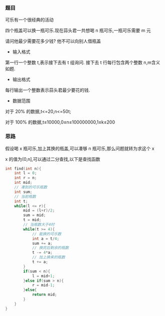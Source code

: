 <!--
 * @Description: 
 * @Version: 1.0
 * @Author: DaLao
 * @Email: dalao_li@163.com
 * @Date: 2021-01-16 17:59:35
 * @LastEditors: dalao
 * @LastEditTime: 2022-04-03 22:48:46
-->

### 题目


可乐有一个很经典的活动

四个瓶盖可以换一瓶可乐.现在蒜头君一共想喝 n 瓶可乐,一瓶可乐需要 m 元

请问他最少需要花多少钱? 他不可以向别人借瓶盖

- 输入格式

第一行一个整数 t,表示接下去有 t 组询问. 接下去 t 行每行包含两个整数 n,m含义如题.


- 输出格式

每行输出一个整数表示蒜头君最少要花的钱.


- 数据范围

对于 20% 的数据,t<=20,n<=50t;

对于 100% 的数据,t≤10000,0≤n≤100000000,1≤k≤200



### 思路


假设喝 x 瓶可乐,加上其换的瓶盖,可以凑够 n 瓶可乐,那么问题就转为求这个 x

x 的值为(0,n],可以通过二分查找,以下是查找函数

```c
int find(int n){
    int l = 0;
    int r = n;
    int mid;
    // 凑到的可乐瓶数
    int sum;
    // 当前瓶数
    int t;
    while(l <= r){
        mid = (l+r)/2;
        sum = mid;
        t = mid;
        // 当瓶数大于4时
        while(t >= 4){
            // 能换的可乐数
            int a = t/4;
            sum += a;
            // 换完后剩余的瓶数
            t -= 4*a;
            // 加上换来的瓶数
            t += a;
        }
        if(sum < n){
            l = mid+1;
        }else if(sum > n){
            r = mid-1;
        }else{
            return mid;
        }
    }
}
```